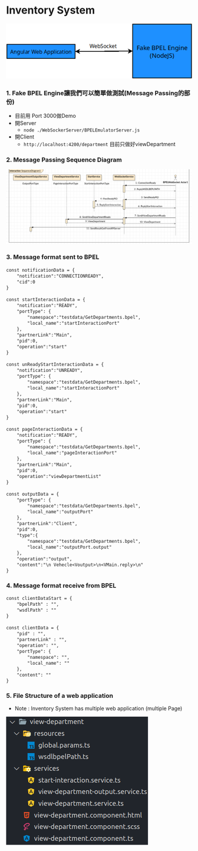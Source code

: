 # Inventory System
![](./resources/Diagram1.png)

### 1. Fake BPEL Engine讓我們可以簡單做測試(Message Passing的部份)
* 目前用 Port 3000做Demo
* 開Server 
  * `node ./WebSockerServer/BPELEmulatorServer.js`
* 開Client
  *  `http://localhost:4200/department` 目前只做好viewDepartment
### 2. Message Passing Sequence Diagram

![](./resources/MessagePassingSequenceDiagram.png)

### 3. Message format sent to BPEL
```=javascript
const notificationData = {
    "notification":"CONNECTIONREADY",
    "cid":0
}

const startInteractionData = {
    "notification":"READY",
    "portType": {
        "namespace":"testdata/GetDepartments.bpel",
        "local_name":"startInteractionPort"
    },
    "partnerLink":"Main",
    "pid":0,
    "operation":"start"
}

const unReadyStartInteractionData = {
    "notification":"UNREADY",
    "portType": {
        "namespace":"testdata/GetDepartments.bpel",
        "local_name":"startInteractionPort"
    },
    "partnerLink":"Main",
    "pid":0,
    "operation":"start"
}

const pageInteractionData = {
    "notification":"READY",
    "portType": {
        "namespace":"testdata/GetDepartments.bpel",
        "local_name":"pageInteractionPort"
    },
    "partnerLink":"Main",
    "pid":0,
    "operation":"viewDepartmentList"
}

const outputData = {
    "portType": {
        "namespace":"testdata/GetDepartments.bpel",
        "local_name":"outputPort"
    },
    "partnerLink":"Client",
    "pid":0,
    "type":{
        "namespace":"testdata/GetDepartments.bpel",
        "local_name":"outputPort.output"
    },
    "operation":"output",
    "content":"\n Vehecle<Voutput>\n<VMain.reply>\n"
}
```

### 4. Message format receive from BPEL

```javascript=
const clientDataStart = {
    "bpelPath" : "",
    "wsdlPath" : ""
}

const clientData = {
    "pid" : "",
    "partnerLink" : "",
    "operation": "",
    "portType": {
        "namespace": "",
        "local_name": ""
    },
    "content": ""
}
```

### 5. File Structure of a web application
* Note : Inventory System has multiple web application (multiple Page)

![](resources/fileStructure.png)